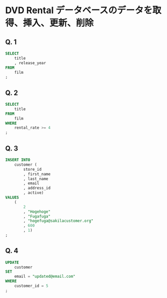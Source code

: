 # DVD Rental データベースのデータを取得、挿入、更新、削除

## Q. 1

```SQL
SELECT
    title
    , release_year
FROM
    film
;
```

## Q. 2

```SQL
SELECT
    title
FROM
    film
WHERE
    rental_rate >= 4
;
```

## Q. 3

```SQL
INSERT INTO
    customer (
        store_id
        , first_name
        , last_name
        , email
        , address_id
        , active)
VALUES
    (
        2
        , "Hogehoge"
        , "Fugafuga"
        , "hogefuga@sakilacustomer.org"
        , 600
        , 1)
;
```

## Q. 4

```SQL
UPDATE
    customer
SET
    email = "updated@email.com"
WHERE
    customer_id = 5
;
```

